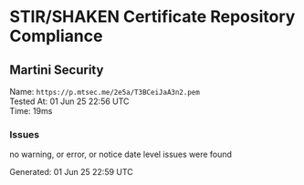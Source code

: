 # STIR/SHAKEN Certificate Repository Compliance

## Martini Security

Name: `https://p.mtsec.me/2e5a/T3BCeiJaA3n2.pem`\
Tested At: 01 Jun 25 22:56 UTC\
Time: 19ms

### Issues

no warning, or error, or notice date level issues were found

Generated: 01 Jun 25 22:59 UTC